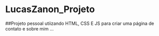 # LucasZanon_Projeto
 ##Projeto pessoal utiizando HTML, CSS E JS para criar uma página de contato e sobre mim ...

